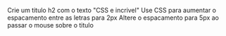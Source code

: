 Crie um titulo h2 com o texto "CSS e incrivel"
Use CSS para aumentar o espacamento entre as letras para 2px
Altere o espacamento para 5px ao passar o mouse sobre o titulo